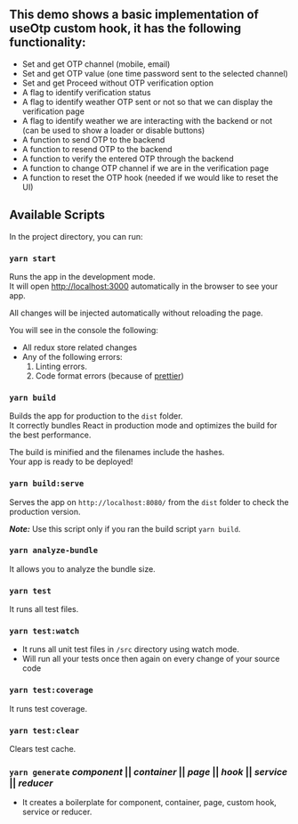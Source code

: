 ## This demo shows a basic implementation of useOtp custom hook, it has the following functionality:

- Set and get OTP channel (mobile, email)
- Set and get OTP value (one time password sent to the selected channel)
- Set and get Proceed without OTP verification option
- A flag to identify verification status
- A flag to identify weather OTP sent or not so that we can display the verification page
- A flag to identify weather we are interacting with the backend or not (can be used to show a loader or disable buttons)
- A function to send OTP to the backend
- A function to resend OTP to the backend
- A function to verify the entered OTP through the backend
- A function to change OTP channel if we are in the verification page
- A function to reset the OTP hook (needed if we would like to reset the UI)

## Available Scripts

In the project directory, you can run:

### `yarn start`

Runs the app in the development mode.<br>
It will open [http://localhost:3000](http://localhost:3000) automatically in the browser to see your app.

All changes will be injected automatically without reloading the page.<br>

You will see in the console the following:

- All redux store related changes
- Any of the following errors:
  1. Linting errors.
  2. Code format errors (because of [prettier](https://prettier.io/))

### `yarn build`

Builds the app for production to the `dist` folder.<br>
It correctly bundles React in production mode and optimizes the build for the best performance.

The build is minified and the filenames include the hashes.<br>
Your app is ready to be deployed!

### `yarn build:serve`

Serves the app on `http://localhost:8080/` from the `dist` folder to check the production version.

**_Note:_** Use this script only if you ran the build script `yarn build`.

### `yarn analyze-bundle`

It allows you to analyze the bundle size.

### `yarn test`

It runs all test files.

### `yarn test:watch`

- It runs all unit test files in `/src` directory using watch mode.
- Will run all your tests once then again on every change of your source code

### `yarn test:coverage`

It runs test coverage.

### `yarn test:clear`

Clears test cache.

### `yarn generate` **_component_** || **_container_** || **_page_** || **_hook_** || **_service_** || **_reducer_**

- It creates a boilerplate for component, container, page, custom hook, service or reducer.
